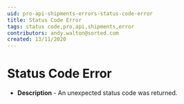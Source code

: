 ```yaml
---
uid: pro-api-shipments-errors-status-code-error
title: Status Code Error
tags: status code,pro,api,shipments,error
contributors: andy.walton@sorted.com
created: 13/11/2020
---
```


# Status Code Error

* **Description** - An unexpected status code was returned.